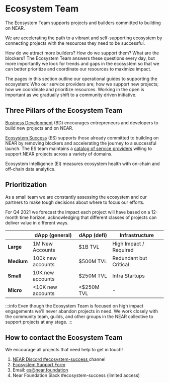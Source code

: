 # Ecosystem Team

The Ecosystem Team supports projects and builders committed to building on NEAR.&#x20;

We are accelerating the path to a vibrant and self-supporting ecosystem by connecting projects with the resources they need to be successful.

How do we attract more builders? How do we support them? What are the blockers? The Ecosystem Team answers these questions every day, but more importantly we look for trends and gaps in the ecosystem so that we can better prioritize and coordinate our resources to maximize impact.

The pages in this section outline our operational guides to supporting the ecosystem: Who our service providers are; how we support new projects; how we coordinate and prioritize resources. Working in the open is important as we gradually shift to a community driven initiative.

## Three Pillars of the Ecosystem Team

[Business Development](business-development.md) (BD) encourages entrepreneurs and developers to build new projects and on NEAR.&#x20;

[Ecosystem Success](ecosystem-success.md) (ES) supports those already committed to building on NEAR by removing blockers and accelerating the journey to a successful launch. The ES team maintains a [catalog of service providers](resources-available.md) willing to support NEAR projects across a variety of domains.

Ecosystem Intelligence (EI) measures ecosystem health with on-chain and off-chain data analytics.&#x20;


## Prioritization

As a small team we are constantly assessing the ecosystem and our partners to make tough decisions about where to focus our efforts. &#x20;

For Q4 2021 we forecast the impact each project will have based on a 12-month time horizon, acknowledging that different classes of projects can deliver value in different ways.&#x20;

|            | dApp (general)    | dApp (defi) | Infrastructure         |
| ---------- | ----------------- | ----------- | ---------------------- |
| **Large**  | 1M New Accounts   | $1B TVL     | High Impact / Required |
| **Medium** | 100k new accounts | $500M TVL   | Redundant but Critical |
| **Small**  | 10K new accounts  | $250M TVL   | Infra Startups         |
| **Micro**  | <10K new accounts | <$250M TVL  | -                      |

:::info
Even though the Ecosystem Team is focused on high impact engagements we'll never abandon projects in need. We work closely with the community team, guilds, and other groups in the NEAR collective to support projects at any stage.&#x20;
:::

## **How to contact the Ecosystem Team**

We encourage all projects that need help to get in touch!  &#x20;

1. [NEAR Discord #ecosystem-success ](https://near.chat)channel
2. [Ecosystem Support Form](https://forms.gle/Vefbf7t7EWYiFRKf6)
3. Email: es@near.foundation
4. Near Foundation Slack #ecosystem-success (limited access)

